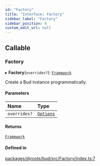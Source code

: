```yaml
---
id: "Factory"
title: "Interface: Factory"
sidebar_label: "Factory"
sidebar_position: 0
custom_edit_url: null
---
```


## Callable

### Factory

▸ **Factory**(`overrides?`): [`Framework`](../classes/Framework.md)

Create a Bud instance programmatically.

#### Parameters

| Name | Type |
| :------ | :------ |
| `overrides?` | [`Options`](Factory.Options.md) |

#### Returns

[`Framework`](../classes/Framework.md)

#### Defined in

[packages/@roots/bud/src/Factory/index.ts:7](https://github.com/roots/bud/blob/95b5c12b/packages/@roots/bud/src/Factory/index.ts#L7)

